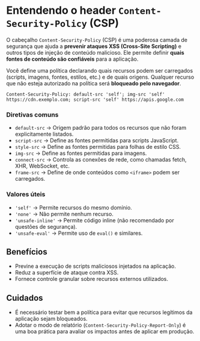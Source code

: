 # Entendendo o header `Content-Security-Policy` (CSP)

O cabeçalho `Content-Security-Policy` (CSP) é uma poderosa camada de segurança que ajuda a **prevenir ataques XSS (Cross-Site Scripting)** e outros tipos de injeção de conteúdo malicioso. Ele permite definir **quais fontes de conteúdo são confiáveis** para a aplicação.

Você define uma política declarando quais recursos podem ser carregados (scripts, imagens, fontes, estilos, etc.) e de quais origens. Qualquer recurso que não esteja autorizado na política será **bloqueado pelo navegador**.

```http
Content-Security-Policy: default-src 'self'; img-src 'self' https://cdn.exemplo.com; script-src 'self' https://apis.google.com
```

### Diretivas comuns

- `default-src` → Origem padrão para todos os recursos que não foram explicitamente listados.
- `script-src` → Define as fontes permitidas para scripts JavaScript.
- `style-src` → Define as fontes permitidas para folhas de estilo CSS.
- `img-src` → Define as fontes permitidas para imagens.
- `connect-src` → Controla as conexões de rede, como chamadas fetch, XHR, WebSocket, etc.
- `frame-src` → Define de onde conteúdos como `<iframe>` podem ser carregados.

### Valores úteis

- `'self'` → Permite recursos do mesmo domínio.
- `'none'` → Não permite nenhum recurso.
- `'unsafe-inline'` → Permite código inline (não recomendado por questões de segurança).
- `'unsafe-eval'` → Permite uso de `eval()` e similares.

## Benefícios

- Previne a execução de scripts maliciosos injetados na aplicação.
- Reduz a superfície de ataque contra XSS.
- Fornece controle granular sobre recursos externos utilizados.

## Cuidados

- É necessário testar bem a política para evitar que recursos legítimos da aplicação sejam bloqueados.
- Adotar o modo de relatório (`Content-Security-Policy-Report-Only`) é uma boa prática para avaliar os impactos antes de aplicar em produção.